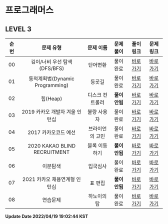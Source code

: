 # 프로그래머스
## LEVEL 3

| 순번 | 문제 유형 | 문제 이름 | 문제 풀이 | 풀이 링크 | 문제 링크 |
| :--: |:--: |:--: |:--: |:--: |:--: |
|00|깊이/너비 우선 탐색(DFS/BFS)|단어변환|풀이완료|[바로가기](https://github.com/westreed/ProgrammersAlgorithm/blob/main/Programmers/lv3/%EB%8B%A8%EC%96%B4%EB%B3%80%ED%99%98.py)|[바로가기](https://programmers.co.kr/learn/courses/30/lessons/43163)|
|01|동적계획법(Dynamic Programming)|등굣길|풀이완료|[바로가기](https://github.com/westreed/ProgrammersAlgorithm/blob/main/Programmers/lv3/%EB%93%B1%EA%B5%A3%EA%B8%B8.py)|[바로가기](https://programmers.co.kr/learn/courses/30/lessons/42898)|
|02|힙(Heap)|디스크 컨트롤러 |**풀이안됨**|[바로가기](https://github.com/westreed/ProgrammersAlgorithm/blob/main/Programmers/lv3/%EB%94%94%EC%8A%A4%ED%81%AC%20%EC%BB%A8%ED%8A%B8%EB%A1%A4%EB%9F%AC%20X.py)|[바로가기](https://programmers.co.kr/learn/courses/30/lessons/42627)|
|03|2019 카카오 개발자 겨울 인턴십|불량 사용자|풀이완료|[바로가기](https://github.com/westreed/ProgrammersAlgorithm/blob/main/Programmers/lv3/%EB%B6%88%EB%9F%89%20%EC%82%AC%EC%9A%A9%EC%9E%90.py)|[바로가기](https://programmers.co.kr/learn/courses/30/lessons/64064)|
|04|2017 카카오코드 예선|브라이언의 고민|풀이완료|[바로가기](https://github.com/westreed/ProgrammersAlgorithm/blob/main/Programmers/lv3/%EB%B8%8C%EB%9D%BC%EC%9D%B4%EC%96%B8%EC%9D%98%20%EA%B3%A0%EB%AF%BC.py)|[바로가기](https://programmers.co.kr/learn/courses/30/lessons/1830)|
|05|2020 KAKAO BLIND RECRUITMENT|블록 이동하기 |**풀이안됨**|[바로가기](https://github.com/westreed/ProgrammersAlgorithm/blob/main/Programmers/lv3/%EB%B8%94%EB%A1%9D%20%EC%9D%B4%EB%8F%99%ED%95%98%EA%B8%B0%20X.py)|[바로가기](https://programmers.co.kr/learn/courses/30/lessons/60063)|
|06|이분탐색|입국심사|풀이완료|[바로가기](https://github.com/westreed/ProgrammersAlgorithm/blob/main/Programmers/lv3/%EC%9E%85%EA%B5%AD%EC%8B%AC%EC%82%AC.py)|[바로가기](https://programmers.co.kr/learn/courses/30/lessons/43238)|
|07|2021 카카오 채용연계형 인턴십|표 편집 |**풀이안됨**|[바로가기](https://github.com/westreed/ProgrammersAlgorithm/blob/main/Programmers/lv3/%ED%91%9C%20%ED%8E%B8%EC%A7%91%20X.py)|[바로가기](https://programmers.co.kr/learn/courses/30/lessons/81303)|
|08|연습문제|하노이의 탑|풀이완료|[바로가기](https://github.com/westreed/ProgrammersAlgorithm/blob/main/Programmers/lv3/%ED%95%98%EB%85%B8%EC%9D%B4%EC%9D%98%20%ED%83%91.py)|[바로가기](https://programmers.co.kr/learn/courses/30/lessons/12946)|


**Update Date 2022/04/19 19:02:44 KST**

